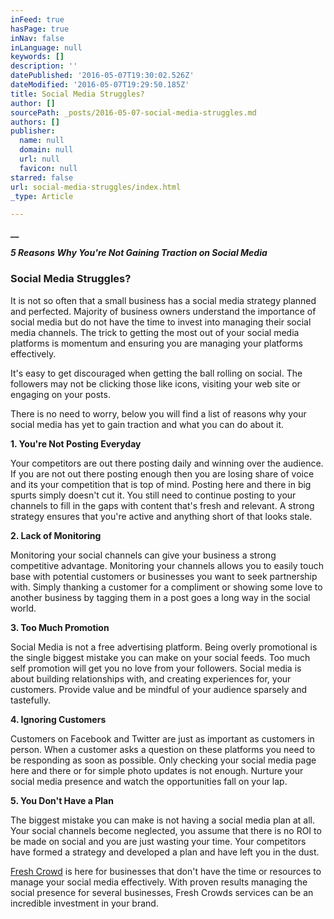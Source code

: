 ```yaml
---
inFeed: true
hasPage: true
inNav: false
inLanguage: null
keywords: []
description: ''
datePublished: '2016-05-07T19:30:02.526Z'
dateModified: '2016-05-07T19:29:50.185Z'
title: Social Media Struggles?
author: []
sourcePath: _posts/2016-05-07-social-media-struggles.md
authors: []
publisher:
  name: null
  domain: null
  url: null
  favicon: null
starred: false
url: social-media-struggles/index.html
_type: Article

---
```

**__**

**_5 Reasons Why You're Not Gaining Traction on Social Media_**

### Social Media Struggles?

It is not so often that a small business has a social media strategy planned and perfected. Majority of business owners understand the importance of social media but do not have the time to invest into managing their social media channels. The trick to getting the most out of your social media platforms is momentum and ensuring you are managing your platforms effectively. 

It's easy to get discouraged when getting the ball rolling on social. The followers may not be clicking those like icons, visiting your web site or engaging on your posts.

There is no need to worry, below you will find a list of reasons why your social media has yet to gain traction and what you can do about it.

**1\. You're Not Posting Everyday**

Your competitors are out there posting daily and winning over the audience. If you are not out there posting enough then you are losing share of voice and its your competition that is top of mind. Posting here and there in big spurts simply doesn't cut it. You still need to continue posting to your channels to fill in the gaps with content that's fresh and relevant. A strong strategy ensures that you're active and anything short of that looks stale.

**2\. Lack of Monitoring**

Monitoring your social channels can give your business a strong competitive advantage. Monitoring your channels allows you to easily touch base with potential customers or businesses you want to seek partnership with. Simply thanking a customer for a compliment or showing some love to another business by tagging them in a post goes a long way in the social world. 

**3\. Too Much Promotion**

Social Media is not a free advertising platform. Being overly promotional is the single biggest mistake you can make on your social feeds. Too much self promotion will get you no love from your followers. Social media is about building relationships with, and creating experiences for, your customers. Provide value and be mindful of your audience sparsely and tastefully.

**4\. Ignoring Customers**

Customers on Facebook and Twitter are just as important as customers in person. When a customer asks a question on these platforms you need to be responding as soon as possible. Only checking your social media page here and there or for simple photo updates is not enough. Nurture your social media presence and watch the opportunities fall on your lap.

**5\. You Don't Have a Plan**

The biggest mistake you can make is not having a social media plan at all. Your social channels become neglected, you assume that there is no ROI to be made on social and you are just wasting your time. Your competitors have formed a strategy and developed a plan and have left you in the dust. 

[Fresh Crowd][0] is here for businesses that don't have the time or resources to manage your social media effectively. With proven results managing the social presence for several businesses, Fresh Crowds services can be an incredible investment in your brand.

[0]: http://freshcrowd.com/
